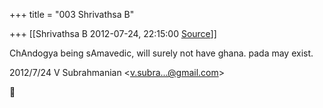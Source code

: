 +++
title = "003 Shrivathsa B"

+++
[[Shrivathsa B	2012-07-24, 22:15:00 [Source](https://groups.google.com/g/bvparishat/c/3AANR-f7n_g)]]



ChAndogya being sAmavedic, will surely not have ghana. pada may exist.  
  
  
  

2012/7/24 V Subrahmanian \<[v.subra...@gmail.com]()\>



